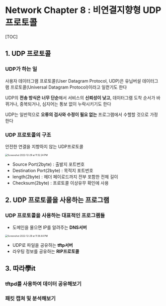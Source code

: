 # Network Chapter 8 : 비연결지향형 UDP 프로토콜

[TOC]

## 1. UDP 프로토콜

### UDP가 하는 일

사용자 데이터그램 프로토콜(User Datagram Protocol, UDP)은 유닙버설 데이터그램 프로토콜(Universal Datagram Protocol)이라고 일컫기도 한다

UDP의 **전송 방식은 너무 단순**해서 서비스의 **신뢰성이 낮고**, 데이터그램 도착 순서가 바뀌거나, 중복되거나, 심지어는 통보 없이 누락시키기도 한다

UDP는 일반적으로 **오류의 검사와 수정이 필요 없는** 프로그램에서 수핼할 것으로 가정한다

### UDP 프로토콜의 구조

안전한 연결을 지향하지 않는 UDP프로토콜

<img src="/Users/yangsiseon/Desktop/TIL/asset/img/Screenshot 2022-12-29 at 11.52.24 PM.png" alt="Screenshot 2022-12-29 at 11.52.24 PM" style="zoom:50%;" />

- Source Port(2byte) : 출발지 포트번호
- Destination Port(2byte) : 목적지 포트번호
- length(2byte) : 헤더 페이로드까지 전부 포함한 전체 길이
- Checksum(2byte) : 프로토콜 이상유무 확인에 사용

## 2. UDP 프로토콜을 사용하는 프로그램

### UDP 프로토콜을 사용하는 대표적인 프로그램들

- 도메인을 물으면 IP를 알려주는 **DNS서버**

<img src="/Users/yangsiseon/Desktop/TIL/asset/img/Screenshot 2022-12-29 at 11.58.44 PM.png" alt="Screenshot 2022-12-29 at 11.58.44 PM" style="zoom:50%;" />

- UDP로 파일을 공유하는 **tftp서버**
- 라우팅 정보를 공유하는 **RIP프로토콜**

## 3. 따라學it

### tftpd를 사용하여 데이터 공유해보기

### 패킷 캡쳐 및 분석해보기